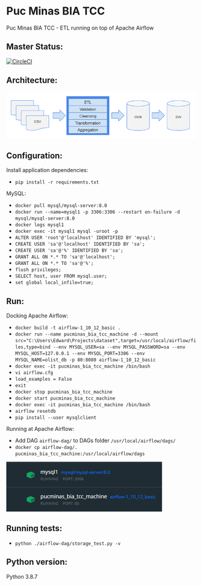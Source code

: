 # Puc Minas BIA TCC
Puc Minas BIA TCC - ETL running on top of Apache Airflow

## Master Status:
[![CircleCI](https://circleci.com/gh/edwardmartinsjr/pucminas-bia-tcc/tree/main.svg?style=shield&circle-token=f186ba11e963ce943269eb2e03f22c2ffce56262)](https://circleci.com/gh/edwardmartinsjr/pucminas-bia-tcc/tree/main)

## Architecture:
![](architecture.png?raw=true)

## Configuration:
Install application dependencies:
- `pip install -r requirements.txt`

MySQL:
- `docker pull mysql/mysql-server:8.0`
- `docker run --name=mysql1 -p 3306:3306 --restart on-failure -d mysql/mysql-server:8.0`
- `docker logs mysql1`
- `docker exec -it mysql1 mysql -uroot -p`
- `ALTER USER 'root'@'localhost' IDENTIFIED BY 'mysql';`
- `CREATE USER 'sa'@'localhost' IDENTIFIED BY 'sa';`
- `CREATE USER 'sa'@'%' IDENTIFIED BY 'sa';`
- `GRANT ALL ON *.* TO 'sa'@'localhost';`
- `GRANT ALL ON *.* TO 'sa'@'%';`
- `flush privileges;`
- `SELECT host, user FROM mysql.user;`
- `set global local_infile=true;`

## Run:
Docking Apache Airflow:
- `docker build -t airflow-1_10_12_basic . `
- `docker run --name pucminas_bia_tcc_machine -d --mount src="C:\Users\Edward\Projects\dataset",target=/usr/local/airflow/files,type=bind --env MYSQL_USER=sa --env MYSQL_PASSWORD=sa --env MYSQL_HOST=127.0.0.1 --env MYSQL_PORT=3306 --env MYSQL_NAME=olist_db -p 80:8080 airflow-1_10_12_basic`
- `docker exec -it pucminas_bia_tcc_machine /bin/bash`
- `vi airflow.cfg`
- `load_examples = False`
- `exit`
- `docker stop pucminas_bia_tcc_machine`
- `docker start pucminas_bia_tcc_machine`
- `docker exec -it pucminas_bia_tcc_machine /bin/bash`
- `airflow resetdb`
- `pip install --user mysqlclient`

Running at Apache Airflow:
- Add DAG `airflow-dag/` to DAGs folder `/usr/local/airflow/dags/` 
- `docker cp airflow-dag/. pucminas_bia_tcc_machine:/usr/local/airflow/dags`

![](docker.png?raw=true)

## Running tests:
- `python ./airflow-dag/storage_test.py -v`

## Python version:
Python 3.8.7

